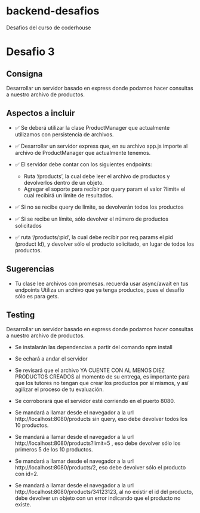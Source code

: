 # backend-desafios

Desafios del curso de coderhouse

# Desafio 3

## Consigna

Desarrollar un servidor basado en express donde podamos hacer consultas a nuestro archivo de productos.

## Aspectos a incluir

- ✅ Se deberá utilizar la clase ProductManager que actualmente utilizamos con persistencia de archivos.

- ✅ Desarrollar un servidor express que, en su archivo app.js importe al archivo de ProductManager que actualmente tenemos.

- ✅ El servidor debe contar con los siguientes endpoints:

  - Ruta ‘/products’, la cual debe leer el archivo de productos y devolverlos dentro de un objeto.
  - Agregar el soporte para recibir por query param el valor ?limit= el cual recibirá un límite de resultados.

- ✅ Si no se recibe query de límite, se devolverán todos los productos

- ✅ Si se recibe un límite, sólo devolver el número de productos solicitados

- ✅ ruta ‘/products/:pid’, la cual debe recibir por req.params el pid (product Id), y devolver sólo el producto solicitado, en lugar de todos los productos.

## Sugerencias

- Tu clase lee archivos con promesas. recuerda usar async/await en tus endpoints
  Utiliza un archivo que ya tenga productos, pues el desafío sólo es para gets.

## Testing

Desarrollar un servidor basado en express donde podamos hacer consultas a nuestro archivo de productos.

- Se instalarán las dependencias a partir del comando npm install

- Se echará a andar el servidor

- Se revisará que el archivo YA CUENTE CON AL MENOS DIEZ PRODUCTOS CREADOS al momento de su entrega, es importante para que los tutores no tengan que crear los productos por sí mismos, y así agilizar el proceso de tu evaluación.

- Se corroborará que el servidor esté corriendo en el puerto 8080.

- Se mandará a llamar desde el navegador a la url http://localhost:8080/products sin query, eso debe devolver todos los 10 productos.

- Se mandará a llamar desde el navegador a la url http://localhost:8080/products?limit=5 , eso debe devolver sólo los primeros 5 de los 10 productos.

- Se mandará a llamar desde el navegador a la url http://localhost:8080/products/2, eso debe devolver sólo el producto con id=2.

- Se mandará a llamar desde el navegador a la url http://localhost:8080/products/34123123, al no existir el id del producto, debe devolver un objeto con un error indicando que el producto no existe.

